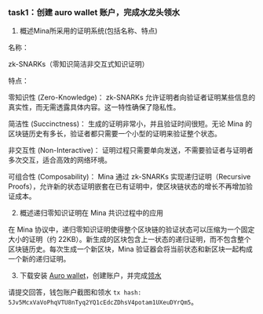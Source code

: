
### task1：创建 auro wallet 账户，完成水龙头领水

1. 概述Mina所采用的证明系统(包括名称、特点)

名称：

zk-SNARKs（零知识简洁非交互式知识证明）

特点：

零知识性 (Zero-Knowledge)：
zk-SNARKs 允许证明者向验证者证明某些信息的真实性，而无需透露具体内容。这一特性确保了隐私性。

简洁性 (Succinctness)：
生成的证明非常小，并且验证时间很短。无论 Mina 的区块链历史有多长，验证者都只需要一个小型的证明来验证整个状态。

非交互性 (Non-Interactive)：
证明过程只需要单向发送，不需要验证者与证明者多次交互，适合高效的网络环境。

可组合性 (Composability)：
Mina 通过 zk-SNARKs 实现递归证明（Recursive Proofs），允许新的状态证明嵌套在已有证明中，使区块链状态的增长不再增加验证成本。


2. 概述递归零知识证明在 Mina 共识过程中的应用

在 Mina 协议中，递归零知识证明使得整个区块链的验证状态可以压缩为一个固定大小的证明（约 22KB）。新生成的区块包含上一状态的递归证明，而不包含整个区块链历史。每次生成一个新区块，Mina 验证器会将当前状态和新区块一起构成一个新的递归证明。

3. 下载安装 [Auro wallet](https://www.aurowallet.com/download/)，创建账户，并完成[领水](https://faucet.minaprotocol.com/)

请提交回答，钱包账户截图和领水 `tx hash: 5Jv5McxVaVoPhqVTU8nTyq2YQ1cEdcZDhsV4potam1UXeuDYrQm5`。


